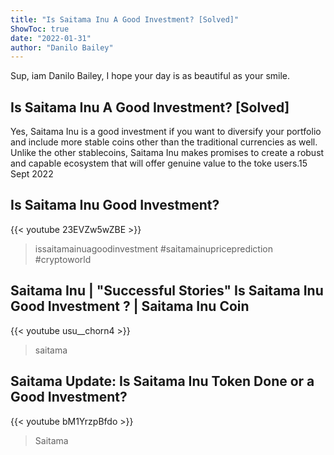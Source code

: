 ```yaml
---
title: "Is Saitama Inu A Good Investment? [Solved]"
ShowToc: true 
date: "2022-01-31"
author: "Danilo Bailey" 
---
```


Sup, iam Danilo Bailey, I hope your day is as beautiful as your smile.
## Is Saitama Inu A Good Investment? [Solved]
Yes, Saitama Inu is a good investment if you want to diversify your portfolio and include more stable coins other than the traditional currencies as well. Unlike the other stablecoins, Saitama Inu makes promises to create a robust and capable ecosystem that will offer genuine value to the toke users.15 Sept 2022

## Is Saitama Inu  Good Investment?
{{< youtube 23EVZw5wZBE >}}
>issaitamainuagoodinvestment #saitamainupriceprediction #cryptoworld 

## Saitama Inu  | "Successful Stories" Is Saitama Inu Good Investment ?  | Saitama Inu Coin
{{< youtube usu__chorn4 >}}
>saitama

## Saitama Update: Is Saitama Inu Token Done or a Good Investment?
{{< youtube bM1YrzpBfdo >}}
>Saitama

